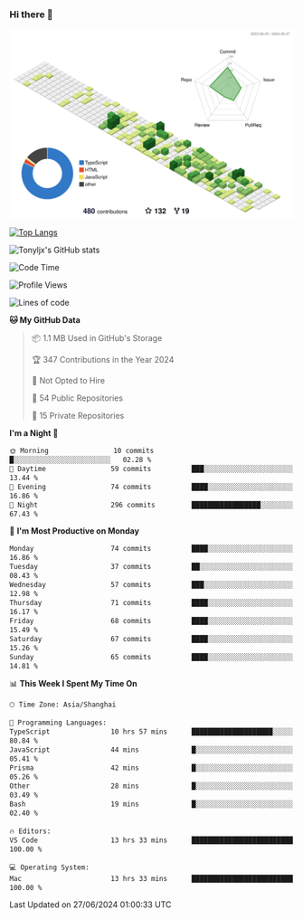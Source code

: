### Hi there 👋

![](./profile-3d-contrib/profile-green-animate.svg)

 

[![Top Langs](https://github-readme-stats.vercel.app/api/top-langs/?username=tonyljx)](https://github.com/anuraghazra/github-readme-stats)

![Tonyljx's GitHub stats](https://github-readme-stats.vercel.app/api?username=tonyljx&theme=default&show_icons=true)

 

<!--START_SECTION:waka-->
![Code Time](http://img.shields.io/badge/Code%20Time-433%20hrs%2046%20mins-blue)

![Profile Views](http://img.shields.io/badge/Profile%20Views-3-blue)

![Lines of code](https://img.shields.io/badge/From%20Hello%20World%20I%27ve%20Written-578.8%20thousand%20lines%20of%20code-blue)

**🐱 My GitHub Data** 

> 📦 1.1 MB Used in GitHub's Storage 
 > 
> 🏆 347 Contributions in the Year 2024
 > 
> 🚫 Not Opted to Hire
 > 
> 📜 54 Public Repositories 
 > 
> 🔑 15 Private Repositories 
 > 
**I'm a Night 🦉** 

```text
🌞 Morning                10 commits          █░░░░░░░░░░░░░░░░░░░░░░░░   02.28 % 
🌆 Daytime                59 commits          ███░░░░░░░░░░░░░░░░░░░░░░   13.44 % 
🌃 Evening                74 commits          ████░░░░░░░░░░░░░░░░░░░░░   16.86 % 
🌙 Night                  296 commits         █████████████████░░░░░░░░   67.43 % 
```
📅 **I'm Most Productive on Monday** 

```text
Monday                   74 commits          ████░░░░░░░░░░░░░░░░░░░░░   16.86 % 
Tuesday                  37 commits          ██░░░░░░░░░░░░░░░░░░░░░░░   08.43 % 
Wednesday                57 commits          ███░░░░░░░░░░░░░░░░░░░░░░   12.98 % 
Thursday                 71 commits          ████░░░░░░░░░░░░░░░░░░░░░   16.17 % 
Friday                   68 commits          ████░░░░░░░░░░░░░░░░░░░░░   15.49 % 
Saturday                 67 commits          ████░░░░░░░░░░░░░░░░░░░░░   15.26 % 
Sunday                   65 commits          ████░░░░░░░░░░░░░░░░░░░░░   14.81 % 
```


📊 **This Week I Spent My Time On** 

```text
🕑︎ Time Zone: Asia/Shanghai

💬 Programming Languages: 
TypeScript               10 hrs 57 mins      ████████████████████░░░░░   80.84 % 
JavaScript               44 mins             █░░░░░░░░░░░░░░░░░░░░░░░░   05.41 % 
Prisma                   42 mins             █░░░░░░░░░░░░░░░░░░░░░░░░   05.26 % 
Other                    28 mins             █░░░░░░░░░░░░░░░░░░░░░░░░   03.49 % 
Bash                     19 mins             █░░░░░░░░░░░░░░░░░░░░░░░░   02.40 % 

🔥 Editors: 
VS Code                  13 hrs 33 mins      █████████████████████████   100.00 % 

💻 Operating System: 
Mac                      13 hrs 33 mins      █████████████████████████   100.00 % 
```


 Last Updated on 27/06/2024 01:00:33 UTC
<!--END_SECTION:waka-->
